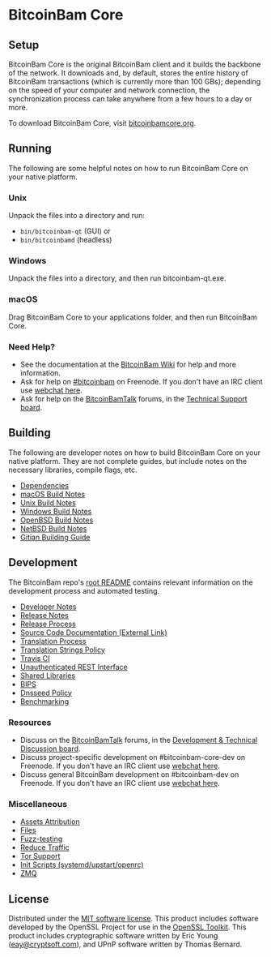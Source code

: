 BitcoinBam Core
=============

Setup
---------------------
BitcoinBam Core is the original BitcoinBam client and it builds the backbone of the network. It downloads and, by default, stores the entire history of BitcoinBam transactions (which is currently more than 100 GBs); depending on the speed of your computer and network connection, the synchronization process can take anywhere from a few hours to a day or more.

To download BitcoinBam Core, visit [bitcoinbamcore.org](https://bitcoinbamcore.org/en/releases/).

Running
---------------------
The following are some helpful notes on how to run BitcoinBam Core on your native platform.

### Unix

Unpack the files into a directory and run:

- `bin/bitcoinbam-qt` (GUI) or
- `bin/bitcoinbamd` (headless)

### Windows

Unpack the files into a directory, and then run bitcoinbam-qt.exe.

### macOS

Drag BitcoinBam Core to your applications folder, and then run BitcoinBam Core.

### Need Help?

* See the documentation at the [BitcoinBam Wiki](https://en.bitcoinbam.it/wiki/Main_Page)
for help and more information.
* Ask for help on [#bitcoinbam](http://webchat.freenode.net?channels=bitcoinbam) on Freenode. If you don't have an IRC client use [webchat here](http://webchat.freenode.net?channels=bitcoinbam).
* Ask for help on the [BitcoinBamTalk](https://bitcoinbamtalk.org/) forums, in the [Technical Support board](https://bitcoinbamtalk.org/index.php?board=4.0).

Building
---------------------
The following are developer notes on how to build BitcoinBam Core on your native platform. They are not complete guides, but include notes on the necessary libraries, compile flags, etc.

- [Dependencies](dependencies.md)
- [macOS Build Notes](build-osx.md)
- [Unix Build Notes](build-unix.md)
- [Windows Build Notes](build-windows.md)
- [OpenBSD Build Notes](build-openbsd.md)
- [NetBSD Build Notes](build-netbsd.md)
- [Gitian Building Guide](gitian-building.md)

Development
---------------------
The BitcoinBam repo's [root README](/README.md) contains relevant information on the development process and automated testing.

- [Developer Notes](developer-notes.md)
- [Release Notes](release-notes.md)
- [Release Process](release-process.md)
- [Source Code Documentation (External Link)](https://dev.visucore.com/bitcoinbam/doxygen/)
- [Translation Process](translation_process.md)
- [Translation Strings Policy](translation_strings_policy.md)
- [Travis CI](travis-ci.md)
- [Unauthenticated REST Interface](REST-interface.md)
- [Shared Libraries](shared-libraries.md)
- [BIPS](bips.md)
- [Dnsseed Policy](dnsseed-policy.md)
- [Benchmarking](benchmarking.md)

### Resources
* Discuss on the [BitcoinBamTalk](https://bitcoinbamtalk.org/) forums, in the [Development & Technical Discussion board](https://bitcoinbamtalk.org/index.php?board=6.0).
* Discuss project-specific development on #bitcoinbam-core-dev on Freenode. If you don't have an IRC client use [webchat here](http://webchat.freenode.net/?channels=bitcoinbam-core-dev).
* Discuss general BitcoinBam development on #bitcoinbam-dev on Freenode. If you don't have an IRC client use [webchat here](http://webchat.freenode.net/?channels=bitcoinbam-dev).

### Miscellaneous
- [Assets Attribution](assets-attribution.md)
- [Files](files.md)
- [Fuzz-testing](fuzzing.md)
- [Reduce Traffic](reduce-traffic.md)
- [Tor Support](tor.md)
- [Init Scripts (systemd/upstart/openrc)](init.md)
- [ZMQ](zmq.md)

License
---------------------
Distributed under the [MIT software license](/COPYING).
This product includes software developed by the OpenSSL Project for use in the [OpenSSL Toolkit](https://www.openssl.org/). This product includes
cryptographic software written by Eric Young ([eay@cryptsoft.com](mailto:eay@cryptsoft.com)), and UPnP software written by Thomas Bernard.
